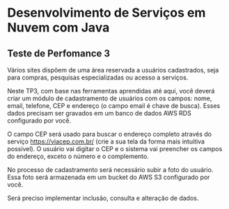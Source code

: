 # Desenvolvimento de Serviços em Nuvem com Java

## Teste de Perfomance 3


Vários sites dispõem de uma área reservada a usuários cadastrados, seja para compras, pesquisas especializadas ou acesso a serviços.

Neste TP3, com base nas ferramentas aprendidas até aqui, você deverá criar um módulo de cadastramento de usuários com os campos: nome, email, telefone, CEP e endereço (o campo email é chave de busca). Esses dados precisam ser gravados em um banco de dados AWS RDS configurado por você.

O campo CEP será usado para buscar o endereço completo através do serviço https://viacep.com.br/ (crie a sua tela da forma mais intuitiva possível). O usuário vai digitar o CEP e o sistema vai preencher os campos do endereço, exceto o número e o complemento.

No processo de cadastramento será necessário subir a foto do usuário. Essa foto será armazenada em um bucket do AWS S3 configurado por você.

Será preciso implementar inclusão, consulta e alteração de dados.